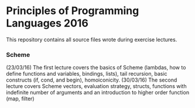 # Principles of Programming Languages 2016

This repository contains all source files wrote during exercise lectures.

### Scheme

(23/03/16) The first lecture covers the basics of Scheme (lambdas, how to define functions and variables, bindings, lists), tail recursion, basic constructs (if, cond, and begin), homoiconicity.
(30/03/16) The second lecture covers Scheme vectors, evaluation strategy, structs, functions with indefinite number of arguments and an introduction to higher order function (map, filter)
